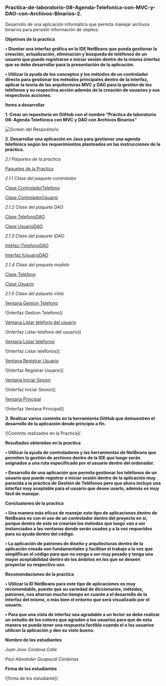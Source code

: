 ### Practica-de-laboratorio-08-Agenda-Telefonica-con-MVC-y-DAO-con-Archivos-Binarios-2.
Desarrollo de una aplicación informática que permita manejar archivos binarios para persistir información de objetos.

**Objetivos de la practica**

**•	Diseñar una interfaz gráfica en la IDE NetBeans que pueda gestionar la creación, actualización, eliminación y búsqueda de teléfonos de un usuario que puede registrarse e iniciar sesión dentro de la misma interfaz que se debe desarrollar para la presentación de la aplicación.**

**•	Utilizar la ayuda de los conceptos y los métodos de un controlador directo para gestionar los métodos principales dentro de la interfaz, aplicar la teoría de las arquitecturas MVC y DAO para la gestión de los teléfonos y su respectiva acción además de la creación de usuarios y sus respectivas acciones.**

**Items a desarrollar**

**1.	Crear un repositorio en GitHub con el nombre “Práctica de laboratorio 08: Agenda Telefónica con MVC y DAO con Archivos Binarios”**

![Screen del Respositorio]()

**2.	Desarrollar una aplicación en Java para gestionar una agenda telefónica según los requerimientos planteados en las instrucciones de la práctica.**

*2.1 Paquetes de la practica*

[Paquetes de la Practica](https://github.com/juancvxpro/Pr-ctica-de-laboratorio-08-Agenda-Telef-nica-con-MVC-y-DAO-con-Archivos-Binarios-2.-Desarrollar-un/tree/master/src/ec/edu/ups)

*2.1.1 Clase del paquete controlador*

[Clase ControladorTelefono](https://github.com/juancvxpro/Pr-ctica-de-laboratorio-08-Agenda-Telef-nica-con-MVC-y-DAO-con-Archivos-Binarios-2.-Desarrollar-un/blob/master/src/ec/edu/ups/controlador/ControladorTelefono.java)

[Clase ControladorUsuario](https://github.com/juancvxpro/Pr-ctica-de-laboratorio-08-Agenda-Telef-nica-con-MVC-y-DAO-con-Archivos-Binarios-2.-Desarrollar-un/blob/master/src/ec/edu/ups/controlador/ControladorUsuario.java)

*2.1.2 Clase del paquete DAO*

[Clase TelefonoDAO](https://github.com/juancvxpro/Pr-ctica-de-laboratorio-08-Agenda-Telef-nica-con-MVC-y-DAO-con-Archivos-Binarios-2.-Desarrollar-un/blob/master/src/ec/edu/ups/dao/TelefonoDao.java)

[Clase UsuarioDAO](https://github.com/juancvxpro/Pr-ctica-de-laboratorio-08-Agenda-Telef-nica-con-MVC-y-DAO-con-Archivos-Binarios-2.-Desarrollar-un/blob/master/src/ec/edu/ups/dao/UsuarioDao.java)

*2.1.3 Clase del paquete IDAO*

[Intefaz ITelefonoDAO](https://github.com/juancvxpro/Pr-ctica-de-laboratorio-08-Agenda-Telef-nica-con-MVC-y-DAO-con-Archivos-Binarios-2.-Desarrollar-un/blob/master/src/ec/edu/ups/idao/ITelefonoDao.java)

[Interfaz IUsuarioDAO](https://github.com/juancvxpro/Pr-ctica-de-laboratorio-08-Agenda-Telef-nica-con-MVC-y-DAO-con-Archivos-Binarios-2.-Desarrollar-un/blob/master/src/ec/edu/ups/idao/IUsuarioDao.java)

*2.1.4 Clase del paquete modelo*

[Clase Telefono](https://github.com/juancvxpro/Pr-ctica-de-laboratorio-08-Agenda-Telef-nica-con-MVC-y-DAO-con-Archivos-Binarios-2.-Desarrollar-un/blob/master/src/ec/edu/ups/modelo/Telefono.java)

[Clase Usuario](https://github.com/juancvxpro/Pr-ctica-de-laboratorio-08-Agenda-Telef-nica-con-MVC-y-DAO-con-Archivos-Binarios-2.-Desarrollar-un/blob/master/src/ec/edu/ups/modelo/Usuario.java)

*2.1.5 Clase del paquete vista*

[Ventana Gestion Telefono](https://github.com/juancvxpro/Pr-ctica-de-laboratorio-08-Agenda-Telef-nica-con-MVC-y-DAO-con-Archivos-Binarios-2.-Desarrollar-un/blob/master/src/ec/edu/ups/vista/GestionTelefono.java)

![Interfaz Gestion Telefono](

[Ventana Listar telefono del usuario](https://github.com/juancvxpro/Pr-ctica-de-laboratorio-08-Agenda-Telef-nica-con-MVC-y-DAO-con-Archivos-Binarios-2.-Desarrollar-un/blob/master/src/ec/edu/ups/vista/ListarTelefonosUsuarios.java)

![Interfaz Listar telefono del usuario](

[Ventana Listar telefonos](https://github.com/juancvxpro/Pr-ctica-de-laboratorio-08-Agenda-Telef-nica-con-MVC-y-DAO-con-Archivos-Binarios-2.-Desarrollar-un/blob/master/src/ec/edu/ups/vista/Listartelefonos.java)

![Interfaz Listar telefonos](

[Ventana Registrar Usuario](https://github.com/juancvxpro/Pr-ctica-de-laboratorio-08-Agenda-Telef-nica-con-MVC-y-DAO-con-Archivos-Binarios-2.-Desarrollar-un/blob/master/src/ec/edu/ups/vista/RegistrarUsuario.java)

![Interfaz Registrar Usuario](

[Ventana Iniciar Sesion](https://github.com/juancvxpro/Pr-ctica-de-laboratorio-08-Agenda-Telef-nica-con-MVC-y-DAO-con-Archivos-Binarios-2.-Desarrollar-un/blob/master/src/ec/edu/ups/vista/VentanaIniciarSesion.java)

![Interfaz Iniciar Sesion](

[Ventana Principal](https://github.com/juancvxpro/Pr-ctica-de-laboratorio-08-Agenda-Telef-nica-con-MVC-y-DAO-con-Archivos-Binarios-2.-Desarrollar-un/blob/master/src/ec/edu/ups/vista/VentanaPrincipal.java)

![Interfaz Ventana Principal](

**3.	Realizar varios commits en la herramienta GitHub que demuestren el desarrollo de la aplicación desde principio a fin.**

![Commits realizados en la Practica](

**Resultados obtenidos en la practica**

**•	Utilizar la ayuda de controladores y las herramientas de NetBeans que permiten la gestión de archivos dentro de la IDE que luego serán asignados a una ruta especificado por el usuario dentro del ordenador.**

**•	Desarrollo de una aplicación que permita gestionar los teléfonos de un usuario que puede registrar e iniciar sesión dentro de la aplicación muy parecida a la práctica de Gestión de Teléfonos pero que ahora incluye una interfaz muy aceptable para el usuario que desee usarlo, además es muy fácil de manejar.**

**Conclusiones de la practica**

**•	Una manera más eficaz de manejar este tipo de aplicaciones dentro de NetBeans es con el uso de un controlador dentro del proyecto en sí, porque dentro de este se crearían los métodos que luego van a ser instanciados a las ventanas donde serán usados y a la vez requeridos para su ayuda dentro del código.**

**•	La aplicación de patrones de diseño y arquitecturas dentro de la aplicación creada son fundamentales y facilitan el trabajo a la vez que simplifican el código para que no venga a ser muy pesado y tenga una mayor aceptabilidad dentro de los ámbitos en los que se deseen proyectar su respectivo uso.**

**Recomendaciones de la practica**

**•	Utilizar la ID NetBeans para este tipo de aplicaciones es muy recomendable, puesto que su variedad de diccionarios, métodos, patrones, nos ahorran mucho tiempo en cuanto a el desarrollo de la interfaz del mismo, o más bien el entorno que será visualizado por el usuario.**

**•	Para que una vista de interfaz sea agradable a un lector se debe realizar un estudio de los colores que agraden a los usuarios para que de esta manera se pueda tener una respuesta factible cuando el o los usuarios utilicen la aplicación y den su visto bueno.**

**Nombre de los estudiantes**

*Juan Jose Cordova Calle*

*Paul Alexander Guapucal Cardenas*

**Firma de los estudiantes**

![firma de los estudiante](
